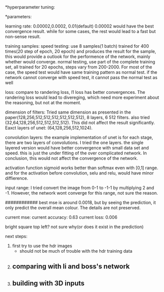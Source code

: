
*hyperparameter tuning:

*parameters:

learning rate: 0.00002,0.0002, 0.01(default) 0.00002 would have the best convergence result. while for some cases, the rest would lead to a fast but non-sense result.

training samples: speed testing: use 8 samples(1 batch) trained for 400 times(20 step of epoch, 20 epoch) and produces the result for the sample, this would provide a outlook for the performence of the network, mainly whether would converge. normal testing, use part of the complete training set, all trained for 20 epochs, steps vary from 200-2000. 
For most of the case, the speed test would have same training pattern as normal test. if the network cannot converge with speed test, it cannot pass the normal test as well

loss: compare to randering loss, l1 loss has better convergences. The randering loss would lead to divereging, which need more experiment about the reasoning, but not at the moment. 

dimension of filters: Tried same dimension as presented in the paper(128,256,512,512,512,512,512,512), 8 layers, 6 512 filters. also tried (32,64,128,256,512,512,512,512). This did not affect the result significantly. Eaxct layers of unet: (64,128,256,512,1024).

convolution layers: the example implementation of unet is for each stage, there are two layers of convolutions. I tried the one layers. the single layered version would have better convergence with small data set and speed. this is just the under fitting of the over complicated network. In conclusion, this would not affect the convergence of the network.

activation function sigmoid works better than softmax even with [0,1] range. and for the activation before convolution, selu and relu, would have minor diffierence. 

input range: I tried convert the image from 0-1 to -1-1 by multiplying 2 and -1. However, the network wont converge for this range, not sure the reason. 

############
best mse is around 0.0018, but by seeing the prediction, it only predict the overall mean colour. The details are not preserved.





current mse:
current accuracy: 0.63
current loss: 0.006

bright square top left? not sure why(or does it exist in the prediction)

next steps: 
1. first try to use the hdr images
   - should not be much of trouble with the hdr training data
2. comparing with li and boss's network
   - 
3. building with 3D inputs
   - 






